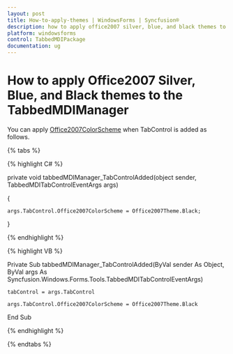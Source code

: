 ```yaml
---
layout: post
title: How-to-apply-themes | WindowsForms | Syncfusion®
description: how to apply office2007 silver, blue, and black themes to the tabbedmdimanager
platform: windowsforms
control: TabbedMDIPackage
documentation: ug
---
```


# How to apply Office2007 Silver, Blue, and Black themes to the TabbedMDIManager

You can apply [Office2007ColorScheme](https://help.syncfusion.com/cr/windowsforms/Syncfusion.Windows.Forms.Tools.TabControlAdv.html#Syncfusion_Windows_Forms_Tools_TabControlAdv_Office2007ColorScheme) when TabControl is added as follows.

{% tabs %}

{% highlight C# %}



private void tabbedMDIManager_TabControlAdded(object sender, TabbedMDITabControlEventArgs args)

{

    args.TabControl.Office2007ColorScheme = Office2007Theme.Black;

} 

{% endhighlight %}

{% highlight VB %}



Private Sub tabbedMDIManager_TabControlAdded(ByVal sender As Object, ByVal args As Syncfusion.Windows.Forms.Tools.TabbedMDITabControlEventArgs)

    tabControl = args.TabControl

    args.TabControl.Office2007ColorScheme = Office2007Theme.Black

End Sub

{% endhighlight %}

{% endtabs %}

